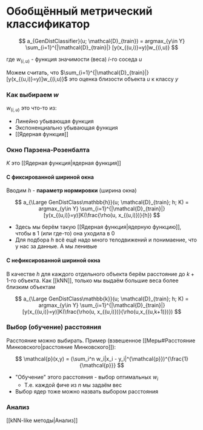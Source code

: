 # Обобщённый метрический классификатор

$$
a_{GenDistClassifier}(u; \mathcal{D}_{train}) = argmax_{y\in Y} \sum_{i=1}^{|\mathcal{D}_{train}|} [y(x_{(u,i)}=y)]w_{(i,u)}
$$

где $w_{(i,u)}$ - функция значимости (веса) $i$-го соседа $u$

Можем считать, что $\sum_{i=1}^{|\mathcal{D}_{train}|} [y(x_{(u,i)}=y)]w_{(i,u)}$ это оценка близости объекта $u$ к классу $y$

### Как выбираем $w$

$w_{(i,u)}$ это что-то из:

* Линейно убывающая функция
* Экспоненциально убывающая функция
* [[Ядерная функция]]

### Окно Парзена-Розенбалта

$K$ это [[Ядерная функция|ядерная функция]]

#### С фиксированной шириной окна

Вводим $h$ - **параметр нормировки** (ширина окна)

$$
a_{\Large GenDistClass\mathbb{h}}(u; \mathcal{D}_{train}; h; K) = argmax_{y\in Y} \sum_{i=1}^{|\mathcal{D}_{train}|} [y(x_{(u,i)}=y)]K(\frac{\rho(u, x_{(u,i)})}{h})
$$

* Здесь мы берём такую [[Ядерная функция|ядерную функцию]], чтобы в $1$ (или где-то) она уходила в $0$
* Для подбора $h$ всё ещё надо много телодвижений и понимаение, что у нас за данные. А мы ленивые

#### С нефиксированной шириной окна

В качестве $h$ для каждого отдельного объекта берём расстояние до $k+1$-го объекта. Как [[kNN]], только мы выдаём большие веса более близким объектам

$$
a_{\Large GenDistClass\mathbb{k}}(u; \mathcal{D}_{train}; h; K) = argmax_{y\in Y} \sum_{i=1}^{|\mathcal{D}_{train}|} [y(x_{(u,i)}=y)]K(\frac{\rho(u, x_{(u,i)})}{\rho(u,x_{(u,k+1)})})
$$

### Выбор (обучение) расстояния

Расстояние можно выбирать.
Пример (взвешенное [[Меры#Расстояние Минковского|расстояние Минковского]]):

$$
\mathcal{p}(x,y) = (\sum_i^n w_i|x_i - y_i|^{\mathcal{p}})^{\frac{1}{\mathcal{p}}}
$$

* "Обучение" этого расстояния - выбор оптимальных $w_i$
	* Т.е. каждой фиче из $n$ мы задаём вес
* Выбор ядер тоже можно назвать выбором расстояния

### Анализ
[[kNN-like методы|Анализ]]